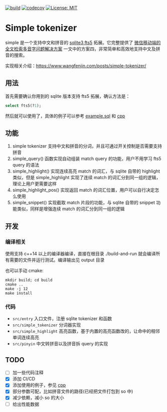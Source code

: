 [![build](https://github.com/wangfenjin/simple/workflows/CI/badge.svg)](https://github.com/wangfenjin/simple/actions?query=workflow%3ACI)
[![codecov](https://codecov.io/gh/wangfenjin/simple/branch/master/graph/badge.svg?token=8SHLFZ3RB4)](https://codecov.io/gh/wangfenjin/simple)
[![License: MIT](https://img.shields.io/badge/License-MIT-blue.svg)](https://github.com/wangfenjin/simple/blob/master/LICENSE)

# Simple tokenizer

simple 是一个支持中文和拼音的 [sqlite3 fts5](https://www.sqlite.org/fts5.html) 拓展。它完整提供了 [微信移动端的全文检索多音字问题解决方案](https://cloud.tencent.com/developer/article/1198371) 一文中的方案四，非常简单和高效地支持中文及拼音的搜索。

实现相关介绍：https://www.wangfenjin.com/posts/simple-tokenizer/

## 用法

首先需要确认你用到的 sqlite 版本支持 fts5 拓展，确认方法是：
```sql
select fts5(?1);
```
然后就可以使用了，具体的例子可以参考 [example.sql](./example.sql) 和 [cpp](https://github.com/wangfenjin/simple/blob/master/examples/cpp/main.cc) 

## 功能

1. simple tokenizer 支持中文和拼音的分词，并且可通过开关控制是否需要支持拼音
2. simple_query() 函数实现自动组装 match query 的功能，用户不用学习 fts5 query 的语法
3. simple_highlight() 实现连续高亮 match 的词汇，与 sqlite 自带的 highlight 类似，但是 simple_highlight 实现了连续 match 的词汇分到同一组的逻辑，理论上用户更需要这样
4. simple_highlight_pos() 实现返回 match 的词汇位置，用户可以自行决定怎么使用
5. simple_snippet() 实现截取 match 片段的功能，与 sqlite 自带的 snippet 功能类似，同样是增强连续 match 的词汇分到同一组的逻辑

## 开发

### 编译相关

使用支持 c++14 以上的编译器编译，直接在根目录 ./build-and-run 就会编译所有需要的文件并运行测试。编译输出见 output 目录

也可以手动 cmake:
```shell
mkdir build; cd build
cmake ..
make -j 12
make install
```

### 代码
- `src/entry` 入口文件，注册 sqlite tokenizer 和函数
- `src/simple_tokenizer` 分词器实现
- `src/simple_highlight` 高亮函数，基于内置的高亮函数改的，让命中的相邻单词连续高亮
- `src/pinyin` 中文转拼音以及拼音拆 query 的实现

## TODO

- [ ] 加一些代码注释
- [x] 添加 CI/CD 
- [x] 添加使用的例子，参见 [cpp](https://github.com/wangfenjin/simple/blob/master/examples/cpp/main.cc) 
- [x] 部分参数可配，比如拼音文件的路径(已经把文件打包到 so 中)
- [x] 减少依赖，减小 so 的大小
- [ ] 给出性能数据
